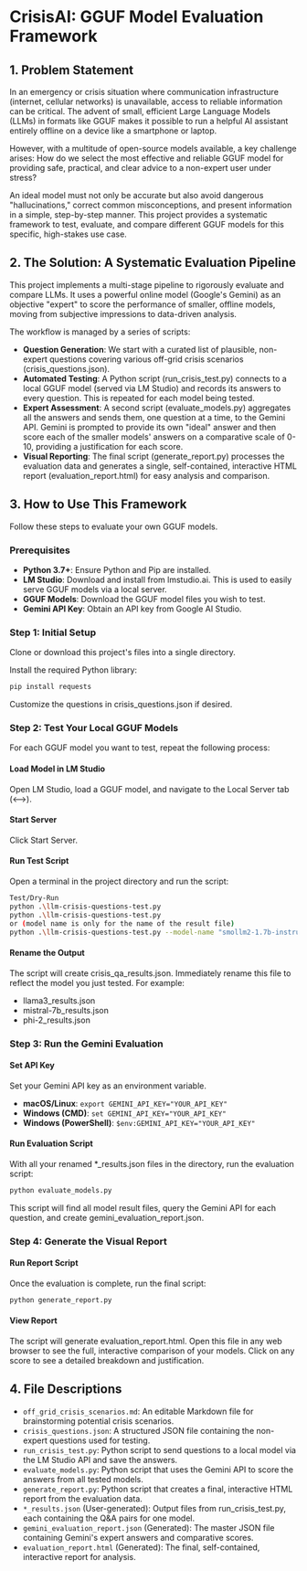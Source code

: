 # CrisisAI: GGUF Model Evaluation Framework

## 1. Problem Statement

In an emergency or crisis situation where communication infrastructure (internet, cellular networks) is unavailable, access to reliable information can be critical. The advent of small, efficient Large Language Models (LLMs) in formats like GGUF makes it possible to run a helpful AI assistant entirely offline on a device like a smartphone or laptop.

However, with a multitude of open-source models available, a key challenge arises: How do we select the most effective and reliable GGUF model for providing safe, practical, and clear advice to a non-expert user under stress?

An ideal model must not only be accurate but also avoid dangerous "hallucinations," correct common misconceptions, and present information in a simple, step-by-step manner. This project provides a systematic framework to test, evaluate, and compare different GGUF models for this specific, high-stakes use case.

## 2. The Solution: A Systematic Evaluation Pipeline

This project implements a multi-stage pipeline to rigorously evaluate and compare LLMs. It uses a powerful online model (Google's Gemini) as an objective "expert" to score the performance of smaller, offline models, moving from subjective impressions to data-driven analysis.

The workflow is managed by a series of scripts:

- **Question Generation**: We start with a curated list of plausible, non-expert questions covering various off-grid crisis scenarios (crisis_questions.json).
- **Automated Testing**: A Python script (run_crisis_test.py) connects to a local GGUF model (served via LM Studio) and records its answers to every question. This is repeated for each model being tested.
- **Expert Assessment**: A second script (evaluate_models.py) aggregates all the answers and sends them, one question at a time, to the Gemini API. Gemini is prompted to provide its own "ideal" answer and then score each of the smaller models' answers on a comparative scale of 0-10, providing a justification for each score.
- **Visual Reporting**: The final script (generate_report.py) processes the evaluation data and generates a single, self-contained, interactive HTML report (evaluation_report.html) for easy analysis and comparison.

## 3. How to Use This Framework

Follow these steps to evaluate your own GGUF models.

### Prerequisites

- **Python 3.7+**: Ensure Python and Pip are installed.
- **LM Studio**: Download and install from lmstudio.ai. This is used to easily serve GGUF models via a local server.
- **GGUF Models**: Download the GGUF model files you wish to test.
- **Gemini API Key**: Obtain an API key from Google AI Studio.

### Step 1: Initial Setup

Clone or download this project's files into a single directory.

Install the required Python library:

```bash
pip install requests
```

Customize the questions in crisis_questions.json if desired.

### Step 2: Test Your Local GGUF Models

For each GGUF model you want to test, repeat the following process:

#### Load Model in LM Studio
Open LM Studio, load a GGUF model, and navigate to the Local Server tab (<-->).

#### Start Server
Click Start Server.

#### Run Test Script
Open a terminal in the project directory and run the script:

```bash
Test/Dry-Run
python .\llm-crisis-questions-test.py
python .\llm-crisis-questions-test.py
or (model name is only for the name of the result file)
python .\llm-crisis-questions-test.py --model-name "smollm2-1.7b-instruct"
```

#### Rename the Output
The script will create crisis_qa_results.json. Immediately rename this file to reflect the model you just tested. For example:
- llama3_results.json
- mistral-7b_results.json
- phi-2_results.json

### Step 3: Run the Gemini Evaluation

#### Set API Key
Set your Gemini API key as an environment variable.

- **macOS/Linux**: `export GEMINI_API_KEY="YOUR_API_KEY"`
- **Windows (CMD)**: `set GEMINI_API_KEY="YOUR_API_KEY"`
- **Windows (PowerShell)**: `$env:GEMINI_API_KEY="YOUR_API_KEY"`

#### Run Evaluation Script
With all your renamed *_results.json files in the directory, run the evaluation script:

```bash
python evaluate_models.py
```

This script will find all model result files, query the Gemini API for each question, and create gemini_evaluation_report.json.

### Step 4: Generate the Visual Report

#### Run Report Script
Once the evaluation is complete, run the final script:

```bash
python generate_report.py
```

#### View Report
The script will generate evaluation_report.html. Open this file in any web browser to see the full, interactive comparison of your models. Click on any score to see a detailed breakdown and justification.

## 4. File Descriptions

- `off_grid_crisis_scenarios.md`: An editable Markdown file for brainstorming potential crisis scenarios.
- `crisis_questions.json`: A structured JSON file containing the non-expert questions used for testing.
- `run_crisis_test.py`: Python script to send questions to a local model via the LM Studio API and save the answers.
- `evaluate_models.py`: Python script that uses the Gemini API to score the answers from all tested models.
- `generate_report.py`: Python script that creates a final, interactive HTML report from the evaluation data.
- `*_results.json` (User-generated): Output files from run_crisis_test.py, each containing the Q&A pairs for one model.
- `gemini_evaluation_report.json` (Generated): The master JSON file containing Gemini's expert answers and comparative scores.
- `evaluation_report.html` (Generated): The final, self-contained, interactive report for analysis.

